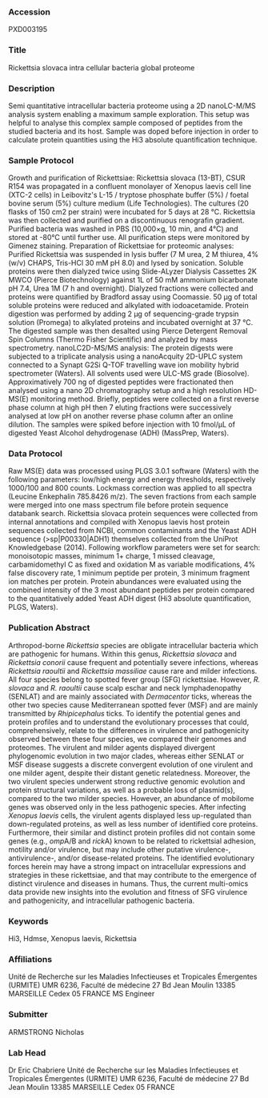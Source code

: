 ### Accession
PXD003195

### Title
Rickettsia slovaca intra cellular bacteria global proteome

### Description
Semi quantitative intracellular bacteria proteome using a 2D nanoLC-M/MS analysis system enabling a maximum sample exploration. This setup was helpful to analyse this complex sample composed of peptides from the studied bacteria and its host. Sample was doped before injection in order to calculate protein quantities using the Hi3 absolute quantification technique.

### Sample Protocol
Growth and purification of Rickettsiae: Rickettsia slovaca (13-BT), CSUR R154 was propagated in a confluent monolayer of Xenopus laevis cell line (XTC-2 cells) in Leibovitz's L-15 / tryptose phosphate buffer (5%) / foetal bovine serum (5%) culture medium (Life Technologies). The cultures (20 flasks of 150 cm2 per strain) were incubated for 5 days at 28 °C. Rickettsia was then collected and purified on a discontinuous renografin gradient. Purified bacteria was washed in PBS (10,000×g, 10 min, and 4°C) and stored at -80°C until further use. All purification steps were monitored by Gimenez staining.  Preparation of Rickettsiae for proteomic analyses: Purified Rickettsia was suspended in lysis buffer (7 M urea, 2 M thiurea, 4% (w/v) CHAPS, Tris-HCl 30 mM pH 8.0) and lysed by sonication. Soluble proteins were then dialyzed twice using Slide-ALyzer Dialysis Cassettes 2K MWCO (Pierce Biotechnology) against 1L of 50 mM ammonium bicarbonate pH 7.4, Urea 1M (7 h and overnight). Dialyzed fractions were collected and proteins were quantified by Bradford assay using Coomassie. 50 µg of total soluble proteins were reduced and alkylated with iodoacetamide. Protein digestion was performed by adding 2 µg of sequencing-grade trypsin solution (Promega) to alkylated proteins and incubated overnight at 37 °C. The digested sample was then desalted using Pierce Detergent Removal Spin Columns (Thermo Fisher Scientific) and analyzed by mass spectrometry.  nanoLC2D-MS/MS analysis: The protein digests were subjected to a triplicate analysis using a nanoAcquity 2D-UPLC system connected to a Synapt G2Si Q-TOF travelling wave ion mobility hybrid spectrometer (Waters). All solvents used were ULC-MS grade (Biosolve). Approximatively 700 ng of digested peptides were fractionated then analysed using a nano 2D chromatography setup and a high resolution HD-MS(E) monitoring method. Briefly, peptides were collected on a first reverse phase column at high pH then 7 eluting fractions were successively analysed at low pH on another reverse phase column after an online dilution. The samples were spiked before injection with 10 fmol/µL of digested Yeast Alcohol dehydrogenase (ADH) (MassPrep, Waters).

### Data Protocol
Raw MS(E) data was processed using PLGS 3.0.1 software (Waters) with the following parameters: low/high energy and energy thresholds, respectively 1000/100 and 800 counts. Lockmass correction was applied to all spectra (Leucine Enkephalin 785.8426 m/z). The seven fractions from each sample were merged into one mass spectrum file before protein sequence databank search. Rickettsia slovaca protein sequences were collected from internal annotations and compiled with Xenopus laevis host protein sequences collected from NCBI, common contaminants and the Yeast ADH sequence (>sp|P00330|ADH1) themselves collected from the UniProt Knowledgebase (2014). Following workflow parameters were set for search: monoisotopic masses, minimum 1+ charge, 1 missed cleavage, carbamidomethyl C as fixed and oxidation M as variable modifications, 4% false discovery rate, 1 minimum peptide per protein, 3 minimum fragment ion matches per protein. Protein abundances were evaluated using the combined intensity of the 3 most abundant peptides per protein compared to the quantitatively added Yeast ADH digest (Hi3 absolute quantification, PLGS, Waters).

### Publication Abstract
Arthropod-borne <i>Rickettsia</i> species are obligate intracellular bacteria which are pathogenic for humans. Within this genus, <i>Rickettsia slovaca</i> and <i>Rickettsia conorii</i> cause frequent and potentially severe infections, whereas <i>Rickettsia raoultii</i> and <i>Rickettsia massiliae</i> cause rare and milder infections. All four species belong to spotted fever group (SFG) rickettsiae. However, <i>R. slovaca</i> and <i>R. raoultii</i> cause scalp eschar and neck lymphadenopathy (SENLAT) and are mainly associated with <i>Dermacentor</i> ticks, whereas the other two species cause Mediterranean spotted fever (MSF) and are mainly transmitted by <i>Rhipicephalus</i> ticks. To identify the potential genes and protein profiles and to understand the evolutionary processes that could, comprehensively, relate to the differences in virulence and pathogenicity observed between these four species, we compared their genomes and proteomes. The virulent and milder agents displayed divergent phylogenomic evolution in two major clades, whereas either SENLAT or MSF disease suggests a discrete convergent evolution of one virulent and one milder agent, despite their distant genetic relatedness. Moreover, the two virulent species underwent strong reductive genomic evolution and protein structural variations, as well as a probable loss of plasmid(s), compared to the two milder species. However, an abundance of mobilome genes was observed only in the less pathogenic species. After infecting <i>Xenopus laevis</i> cells, the virulent agents displayed less up-regulated than down-regulated proteins, as well as less number of identified core proteins. Furthermore, their similar and distinct protein profiles did not contain some genes (e.g., <i>omp</i>A/B and <i>rick</i>A) known to be related to rickettsial adhesion, motility and/or virulence, but may include other putative virulence-, antivirulence-, and/or disease-related proteins. The identified evolutionary forces herein may have a strong impact on intracellular expressions and strategies in these rickettsiae, and that may contribute to the emergence of distinct virulence and diseases in humans. Thus, the current multi-omics data provide new insights into the evolution and fitness of SFG virulence and pathogenicity, and intracellular pathogenic bacteria.

### Keywords
Hi3, Hdmse, Xenopus laevis, Rickettsia

### Affiliations
Unité de Recherche sur les Maladies Infectieuses et Tropicales Émergentes (URMITE) UMR 6236, Faculté de médecine 27 Bd Jean Moulin 13385 MARSEILLE Cedex 05 FRANCE
MS Engineer

### Submitter
ARMSTRONG Nicholas

### Lab Head
Dr Eric Chabriere
Unité de Recherche sur les Maladies Infectieuses et Tropicales Émergentes (URMITE) UMR 6236, Faculté de médecine 27 Bd Jean Moulin 13385 MARSEILLE Cedex 05 FRANCE



